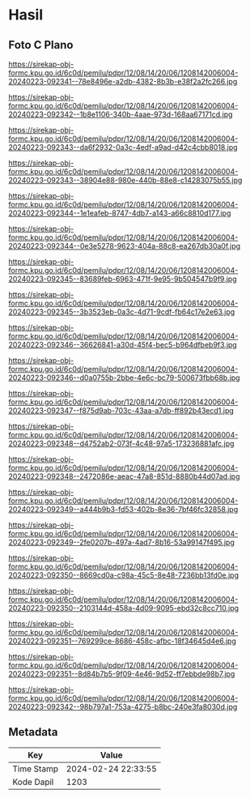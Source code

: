 # Hasil

## Foto C Plano

https://sirekap-obj-formc.kpu.go.id/6c0d/pemilu/pdpr/12/08/14/20/06/1208142006004-20240223-092341--78e8496e-a2db-4382-8b3b-e38f2a2fc266.jpg

https://sirekap-obj-formc.kpu.go.id/6c0d/pemilu/pdpr/12/08/14/20/06/1208142006004-20240223-092342--1b8e1106-340b-4aae-973d-168aa67171cd.jpg

https://sirekap-obj-formc.kpu.go.id/6c0d/pemilu/pdpr/12/08/14/20/06/1208142006004-20240223-092343--da6f2932-0a3c-4edf-a9ad-d42c4cbb8018.jpg

https://sirekap-obj-formc.kpu.go.id/6c0d/pemilu/pdpr/12/08/14/20/06/1208142006004-20240223-092343--38904e88-980e-440b-88e8-c14283075b55.jpg

https://sirekap-obj-formc.kpu.go.id/6c0d/pemilu/pdpr/12/08/14/20/06/1208142006004-20240223-092344--1e1eafeb-8747-4db7-a143-a66c8810d177.jpg

https://sirekap-obj-formc.kpu.go.id/6c0d/pemilu/pdpr/12/08/14/20/06/1208142006004-20240223-092344--0e3e5278-9623-404a-88c8-ea267db30a0f.jpg

https://sirekap-obj-formc.kpu.go.id/6c0d/pemilu/pdpr/12/08/14/20/06/1208142006004-20240223-092345--83689feb-6963-471f-9e95-9b504547b9f9.jpg

https://sirekap-obj-formc.kpu.go.id/6c0d/pemilu/pdpr/12/08/14/20/06/1208142006004-20240223-092345--3b3523eb-0a3c-4d71-9cdf-fb64c17e2e63.jpg

https://sirekap-obj-formc.kpu.go.id/6c0d/pemilu/pdpr/12/08/14/20/06/1208142006004-20240223-092346--36626841-a30d-45f4-bec5-b964dfbeb9f3.jpg

https://sirekap-obj-formc.kpu.go.id/6c0d/pemilu/pdpr/12/08/14/20/06/1208142006004-20240223-092346--d0a0755b-2bbe-4e6c-bc79-500673fbb68b.jpg

https://sirekap-obj-formc.kpu.go.id/6c0d/pemilu/pdpr/12/08/14/20/06/1208142006004-20240223-092347--f875d9ab-703c-43aa-a7db-ff892b43ecd1.jpg

https://sirekap-obj-formc.kpu.go.id/6c0d/pemilu/pdpr/12/08/14/20/06/1208142006004-20240223-092348--d4752ab2-073f-4c48-97a5-173236881afc.jpg

https://sirekap-obj-formc.kpu.go.id/6c0d/pemilu/pdpr/12/08/14/20/06/1208142006004-20240223-092348--2472086e-aeac-47a8-851d-8880b44d07ad.jpg

https://sirekap-obj-formc.kpu.go.id/6c0d/pemilu/pdpr/12/08/14/20/06/1208142006004-20240223-092349--a444b9b3-fd53-402b-8e36-7bf46fc32858.jpg

https://sirekap-obj-formc.kpu.go.id/6c0d/pemilu/pdpr/12/08/14/20/06/1208142006004-20240223-092349--2fe0207b-497a-4ad7-8b16-53a99147f495.jpg

https://sirekap-obj-formc.kpu.go.id/6c0d/pemilu/pdpr/12/08/14/20/06/1208142006004-20240223-092350--8669cd0a-c98a-45c5-8e48-7236bb13fd0e.jpg

https://sirekap-obj-formc.kpu.go.id/6c0d/pemilu/pdpr/12/08/14/20/06/1208142006004-20240223-092350--2103144d-458a-4d09-9095-ebd32c8cc710.jpg

https://sirekap-obj-formc.kpu.go.id/6c0d/pemilu/pdpr/12/08/14/20/06/1208142006004-20240223-092351--769299ce-8686-458c-afbc-18f34645d4e6.jpg

https://sirekap-obj-formc.kpu.go.id/6c0d/pemilu/pdpr/12/08/14/20/06/1208142006004-20240223-092351--8d84b7b5-9f09-4e46-9d52-ff7ebbde98b7.jpg

https://sirekap-obj-formc.kpu.go.id/6c0d/pemilu/pdpr/12/08/14/20/06/1208142006004-20240223-092342--98b797a1-753a-4275-b8bc-240e3fa8030d.jpg


## Metadata

| Key        | Value               |
| ---------- | ------------------- |
| Time Stamp | 2024-02-24 22:33:55 |
| Kode Dapil | 1203                |



